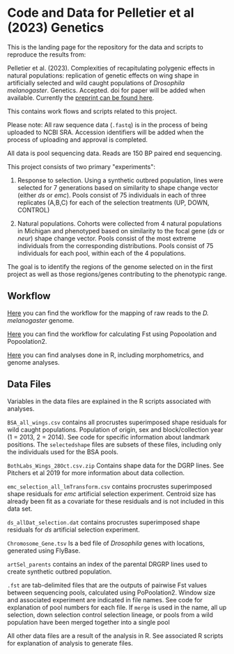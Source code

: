 # Code and Data for Pelletier et al (2023) Genetics

This is the landing page for the repository for the data and scripts to reproduce the results from:

Pelletier et al. (2023). Complexities of recapitulating polygenic effects in natural populations: replication of genetic effects on wing shape in artificially selected and wild caught populations of *Drosophila melanogaster*. Genetics. Accepted.
doi for paper will be added when available. Currently the [preprint can be found here](https://www.biorxiv.org/content/10.1101/2022.05.12.491649v2).


This contains work flows and scripts related to this project. 

Please note: All raw sequence data (`.fastq`) is in the process of being uploaded to NCBI SRA. Accession identifiers will be added when the process of uploading and approval is completed.

All data is pool sequencing data. Reads are 150 BP paired end sequencing. 

This project consists of two primary "experiments": 

1. Response to selection. Using a synthetic outbred population, lines were selected for 7 generations based on similarity to shape change vector (either *ds* or *emc*). Pools consist of 75 individuals in each of three replicates (A,B,C) for each of the selection treatments (UP, DOWN, CONTROL) 

2. Natural populations. Cohorts were collected from 4 natural populations in Michigan and phenotyped based on similarity to the focal gene (*ds* or *neur*) shape change vector. Pools consist of the most extreme individuals from the corresponding distributions. Pools consist of 75 individuals for each pool, within each of the 4 populations. 

The goal is to identify the regions of the genome selected on in the first project as well as those regions/genes contributing to the phenotypic range.

## Workflow 

[Here](./genomemapping.md) you can find the workflow for the mapping of raw reads to the *D. melanogaster* genome.

[Here](./popoolation.md) you can find the workflow for calculating Fst using Popoolation and Popoolation2.

[Here](./Rworkflow.md) you can find analyses done in R, including morphometrics, and genome analyses. 

## Data Files 

Variables in the data files are explained in the R scripts associated with analyses. 

`BSA_all_wings.csv` contains all procrustes superimposed shape residuals for wild caught populations. Population of origin, sex and block/collection year (1 = 2013, 2 = 2014). See code for specific information about landmark positions. The `selectedshape` files are subsets of these files, including only the individuals used for the BSA pools.

`BothLabs_Wings_28Oct.csv.zip` Contains shape data for the DGRP lines. See Pitchers et al 2019 for more information about data collection. 

`emc_selection_all_lmTransform.csv` contains procrustes superimposed shape residuals for *emc* artificial selection experiment. Centroid size has already been fit as a covariate for these residuals and is not included in this data set. 

`ds_allDat_selection.dat` contains procrustes superimposed shape residuals for *ds* artificial selection experiment.

`Chromosome_Gene.tsv` Is a bed file of *Drosophila* genes with locations, generated using FlyBase.

`artSel_parents` contains an index of the parental DRGRP lines used to create synthetic outbred population.

`.fst` are tab-delimited files that are the outputs of pairwise Fst values between sequencing pools, calculated using PoPoolation2. Window size and associated experiment are indicated in file names. See code for explanation of pool numbers for each file. If `merge` is used in the name, all up selection, down selection control selection lineage, or pools from a wild population have been merged together into a single pool 

All other data files are a result of the analysis in R. See associated R scripts for explanation of analysis to generate files. 







